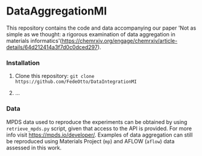 # DataAggregationMI
This repository contains the code and data accompanying our paper 'Not as simple as we thought: a rigorous examination of data aggregation in materials informatics'(https://chemrxiv.org/engage/chemrxiv/article-details/64d212414a3f7d0c0dced297).

### Installation
1. Clone this repository:
`git clone https://github.com/FedeOtto/DataIntegrationMI`

2. ...

### Data
MPDS data used to reproduce the experiments can be obtained by using `retrieve_mpds.py` script, given that access to the API is provided. For more info visit https://mpds.io/developer/. Examples of data aggregation can still be reproduced using Materials Project (`mp`) and AFLOW (`aflow`) data assessed in this work.